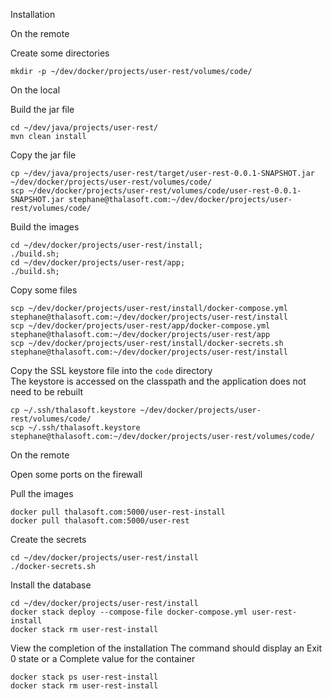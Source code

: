 Installation

On the remote

Create some directories
```
mkdir -p ~/dev/docker/projects/user-rest/volumes/code/
```

On the local

Build the jar file
```
cd ~/dev/java/projects/user-rest/
mvn clean install
```

Copy the jar file
```
cp ~/dev/java/projects/user-rest/target/user-rest-0.0.1-SNAPSHOT.jar ~/dev/docker/projects/user-rest/volumes/code/
scp ~/dev/docker/projects/user-rest/volumes/code/user-rest-0.0.1-SNAPSHOT.jar stephane@thalasoft.com:~/dev/docker/projects/user-rest/volumes/code/
```

Build the images
```
cd ~/dev/docker/projects/user-rest/install;
./build.sh;
cd ~/dev/docker/projects/user-rest/app;
./build.sh;
```

Copy some files
```
scp ~/dev/docker/projects/user-rest/install/docker-compose.yml stephane@thalasoft.com:~/dev/docker/projects/user-rest/install
scp ~/dev/docker/projects/user-rest/app/docker-compose.yml stephane@thalasoft.com:~/dev/docker/projects/user-rest/app
scp ~/dev/docker/projects/user-rest/install/docker-secrets.sh stephane@thalasoft.com:~/dev/docker/projects/user-rest/install
```

Copy the SSL keystore file into the `code` directory  
The keystore is accessed on the classpath and the application does not need to be rebuilt
```
cp ~/.ssh/thalasoft.keystore ~/dev/docker/projects/user-rest/volumes/code/
scp ~/.ssh/thalasoft.keystore stephane@thalasoft.com:~/dev/docker/projects/user-rest/volumes/code/
```

On the remote

Open some ports on the firewall

Pull the images
```  
docker pull thalasoft.com:5000/user-rest-install
docker pull thalasoft.com:5000/user-rest
```

Create the secrets
```
cd ~/dev/docker/projects/user-rest/install
./docker-secrets.sh
```

Install the database
```
cd ~/dev/docker/projects/user-rest/install
docker stack deploy --compose-file docker-compose.yml user-rest-install
docker stack rm user-rest-install
```

View the completion of the installation
The command should display an Exit 0 state or a Complete value for the container
```
docker stack ps user-rest-install
docker stack rm user-rest-install
```
